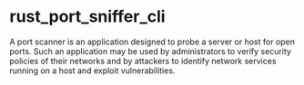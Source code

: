 # rust_port_sniffer_cli
 
A port scanner is an application designed to probe a server or host for open ports. Such an application may be used by administrators to verify security policies of their networks and by attackers to identify network services running on a host and exploit vulnerabilities.
